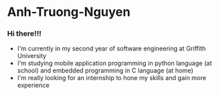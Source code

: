 # Anh-Truong-Nguyen
### Hi there!!!
- I'm currently in my second year of software engineering at Griffith University
- I'm studying mobile application programming in python language (at school) and embedded programming in C language (at home)
- I'm really looking for an internship to hone my skills and gain more experience
